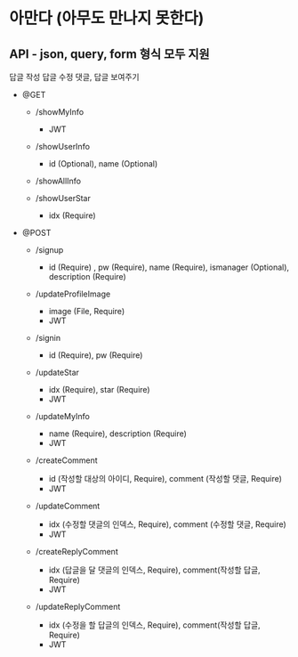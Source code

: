 <!-- e.Static("/image", "profileimage")
	e.GET("/signin", controller.SignIn)
	e.GET("/showUserInfo", controller.ShowUserInfo)
	e.POST("/signup", controller.SignUp)
	e.POST("/updateProfileImage", controller.UpdateProfileImage, middleware.JWT([]byte("secret")), jwt.VerifyAccessToken) -->

# 아만다 (아무도 만나지 못한다)

## API - json, query, form 형식 모두 지원
답글 작성
답글 수정
댓글, 답글 보여주기

- @GET 
    - /showMyInfo
        - JWT
        
    - /showUserInfo
        - id (Optional), name (Optional)

    - /showAllInfo
    
    - /showUserStar
        - idx (Require)

- @POST
    - /signup
        - id (Require) , pw (Require), name (Require), ismanager (Optional), description (Require)

    - /updateProfileImage
        - image (File, Require)
        - JWT

    - /signin
        - id (Require), pw (Require)

    - /updateStar
        - idx (Require), star (Require)
        - JWT
    
    - /updateMyInfo
        - name (Require), description (Require)
        - JWT 
    
    - /createComment
        - id (작성할 대상의 아이디, Require), comment (작성할 댓글, Require)
        - JWT
        
    - /updateComment
        - idx (수정할 댓글의 인덱스, Require), comment (수정할 댓글, Require)
        - JWT

    - /createReplyComment
        - idx (답글을 달 댓글의 인덱스, Require), comment(작성할 답글, Require)
        - JWT
    
    - /updateReplyComment
        - idx (수정을 할 답글의 인덱스, Require), comment(작성할 답글, Require)
        - JWT